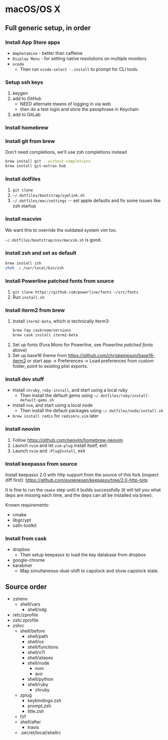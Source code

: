 # macOS/OS X

## Full generic setup, in order

### Install App Store apps

- `Amphetamine` - better than caffeine
- `Display Menu` - for setting native resolutions on multiple monitors
- `xcode`
    - Then run `xcode-select --install` to prompt for CLI tools.

### Setup ssh keys

1. keygen
1. add to GitHub
    - NEED alternate means of logging in via web
    - then do a test login and store the passphrase in Keychain
1. add to GitLab

### Install homebrew

### Install git from brew

Don't need completions, we'll use zsh completions instead

```bash
brew install git --without-completions
brew install git-extras hub
```

### Install dotfiles

1. `git clone`
1. `~/.dotfiles/bootstrap/symlink.sh`
1. `~/.dotfiles/mac/settings` -- set apple defaults and fix some issues like
   zsh startup

### Install macvim

We want this to override the outdated system vim too.

`~/.dotfiles/bootstrap/osx/macvim.sh` is good.

### Install zsh and set as default

```bash
brew install zsh
chsh -s /usr/local/bin/zsh
```

### Install Powerline patched fonts from source

1. `git clone https://github.com/powerline/fonts ~/src/fonts`
1. Run `install.sh`

### Install iterm2 from brew

1. Install `iterm2-beta`, which is technically iterm3:
    ```bash
    brew tap caskroom/versions
    brew cask install iterm2-beta
    ```
1. Set up fonts (Fura Mono for Powerline, see _Powerline patched fonts_ above)
1. Set up base16 theme from <https://github.com/chriskempson/base16-iterm2> or
   start app -> Preferences -> Load preferences from custom folder, point to
   existing plist exports.

### Install dev stuff

- Install `chruby`, `ruby-install`, and start using a local ruby
    - Then install the default gems using
      `~/.dotfiles/ruby/install-default-gems.sh`
- Install `nvm`, and start using a local node
    - Then install the default packages using `~/.dotfiles/node/install.sh`
- `brew install redis` for `redismru.vim` later

### Install neovim

1. Follow <https://github.com/neovim/homebrew-neovim>
1. Launch `nvim` and let `vim-plug` install itself, exit
1. Launch `nvim` and `:PlugInstall`, exit

### Install keepassx from source

Install keepassx 2.0 with http support from the source of this fork (inspect
diff first):
<https://github.com/eugenesan/keepassx/tree/2.0-http-totp>

It is fine to run the `cmake` step until it builds successfully (it will tell
you what deps are missing each time, and the deps can all be installed via
brew).

Known requirements:

- cmake
- libgcrypt
- oath-toolkit

### Install from cask

- dropbox
    - Then setup keepassx to load the key database from dropbox
- google-chrome
- karabiner
    - Map simultaneous-dual-shift to capslock and show capslock state.

## Source order

- zshenv
    - shell/vars
        - shell/xdg
- /etc/zprofile
- zsh/.zprofile
- zshrc
    - shell/before
        - shell/path
        - shell/os
        - shell/functions
        - shell/x11
        - shell/aliases
        - shell/node
            - nvm
            - avn
        - shell/python
        - shell/ruby
            - chruby
    - zplug
        - keybindings.zsh
        - prompt.zsh
        - title.zsh
    - fzf
    - shell/after
        - travis
    - .secret/local/shellrc


